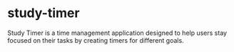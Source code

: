# study-timer
Study Timer is a time management application designed to help users stay focused on their tasks by creating timers for different goals. 
